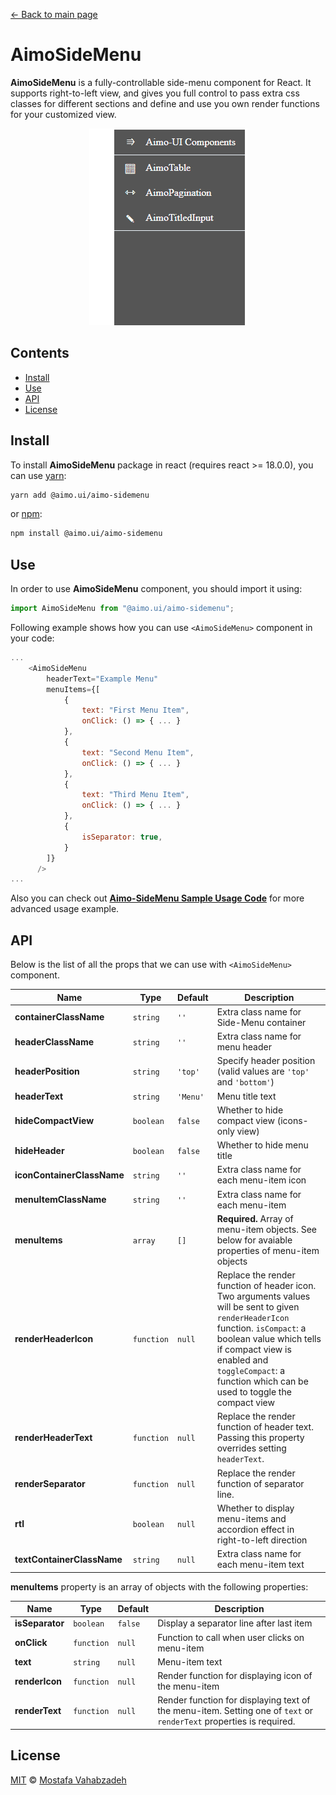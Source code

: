 [← Back to main page][main-page]

# AimoSideMenu

**AimoSideMenu** is a fully-controllable side-menu component for React. It supports right-to-left view, and gives you full control to pass extra css classes for different sections and define and use you own render functions for your customized view.

<div style="text-align: center">
<img src="AimoSideMenu.gif" />
</div>

## Contents

- [Install](#install)
- [Use](#use)
- [API](#api)
- [License](#license)

## Install

To install **AimoSideMenu** package in react (requires react >= 18.0.0), you can use [yarn][]:

```sh
yarn add @aimo.ui/aimo-sidemenu
```

or [npm][]:

```sh
npm install @aimo.ui/aimo-sidemenu
```

## Use

In order to use **AimoSideMenu** component, you should import it using:

```js
import AimoSideMenu from "@aimo.ui/aimo-sidemenu";
```

Following example shows how you can use `<AimoSideMenu>` component in your code:

```js
...
    <AimoSideMenu
        headerText="Example Menu"
        menuItems={[
            {
                text: "First Menu Item",
                onClick: () => { ... }
            },
            {
                text: "Second Menu Item",
                onClick: () => { ... }
            },
            {
                text: "Third Menu Item",
                onClick: () => { ... }
            },
            {
                isSeparator: true,
            }
        ]}
      />
...
```

Also you can check out [**Aimo-SideMenu Sample Usage Code**][demo-sidemenu] for more advanced usage example.

## API

Below is the list of all the props that we can use with `<AimoSideMenu>` component.

| Name                       | Type       | Default  | Description                                                                                                                                                                                                                                                          |
| -------------------------- | ---------- | -------- | -------------------------------------------------------------------------------------------------------------------------------------------------------------------------------------------------------------------------------------------------------------------- |
| **containerClassName**     | `string`   | `''`     | Extra class name for Side-Menu container                                                                                                                                                                                                                             |
| **headerClassName**        | `string`   | `''`     | Extra class name for menu header                                                                                                                                                                                                                                     |
| **headerPosition**         | `string`   | `'top'`  | Specify header position (valid values are `'top'` and `'bottom'`)                                                                                                                                                                                                    |
| **headerText**             | `string`   | `'Menu'` | Menu title text                                                                                                                                                                                                                                                      |
| **hideCompactView**        | `boolean`  | `false`  | Whether to hide compact view (icons-only view)                                                                                                                                                                                                                       |
| **hideHeader**             | `boolean`  | `false`  | Whether to hide menu title                                                                                                                                                                                                                                           |
| **iconContainerClassName** | `string`   | `''`     | Extra class name for each menu-item icon                                                                                                                                                                                                                             |
| **menuItemClassName**      | `string`   | `''`     | Extra class name for each menu-item                                                                                                                                                                                                                                  |
| **menuItems**              | `array`    | `[]`     | **Required.** Array of menu-item objects. See below for avaiable properties of menu-item objects                                                                                                                                                                     |
| **renderHeaderIcon**       | `function` | `null`   | Replace the render function of header icon. Two arguments values will be sent to given `renderHeaderIcon` function. `isCompact`: a boolean value which tells if compact view is enabled and `toggleCompact`: a function which can be used to toggle the compact view |
| **renderHeaderText**       | `function` | `null`   | Replace the render function of header text. Passing this property overrides setting `headerText`.                                                                                                                                                                    |
| **renderSeparator**        | `function` | `null`   | Replace the render function of separator line.                                                                                                                                                                                                                       |
| **rtl**                    | `boolean`  | `null`   | Whether to display menu-items and accordion effect in right-to-left direction                                                                                                                                                                                        |
| **textContainerClassName** | `string`   | `null`   | Extra class name for each menu-item text                                                                                                                                                                                                                             |

**menuItems** property is an array of objects with the following properties:

| Name            | Type       | Default | Description                                                                                                         |
| --------------- | ---------- | ------- | ------------------------------------------------------------------------------------------------------------------- |
| **isSeparator** | `boolean`  | `false` | Display a separator line after last item                                                                            |
| **onClick**     | `function` | `null`  | Function to call when user clicks on menu-item                                                                      |
| **text**        | `string`   | `null`  | Menu-item text                                                                                                      |
| **renderIcon**  | `function` | `null`  | Render function for displaying icon of the menu-item                                                                |
| **renderText**  | `function` | `null`  | Render function for displaying text of the menu-item. Setting one of `text` or `renderText` properties is required. |

## License

[MIT][license] © [Mostafa Vahabzadeh][author]

[main-page]: ../README.md
[yarn]: https://yarnpkg.com/cli/add
[npm]: https://docs.npmjs.com/cli/install
[demo-sidemenu]: ../src/demo/MainPage.jsx
[license]: ../LICENSE
[author]: https://github.com/vah-most
